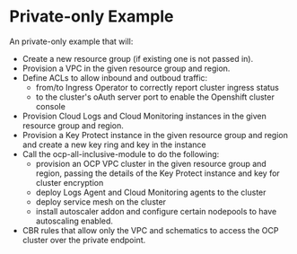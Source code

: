 # Private-only Example

An private-only example that will:
- Create a new resource group (if existing one is not passed in).
- Provision a VPC in the given resource group and region.
- Define ACLs to allow inbound and outboud traffic:
  - from/to Ingress Operator to correctly report cluster ingress status
  - to the cluster's oAuth server port to enable the Openshift cluster console
- Provision Cloud Logs and Cloud Monitoring instances in the given resource group and region.
- Provision a Key Protect instance in the given resource group and region and create a new key ring and key in the instance
- Call the ocp-all-inclusive-module to do the following:
  - provision an OCP VPC cluster in the given resource group and region, passing the details of the Key Protect instance and key for cluster encryption
  - deploy Logs Agent and Cloud Monitoring agents to the cluster
  - deploy service mesh on the cluster
  - install autoscaler addon and configure certain nodepools to have autoscaling enabled.
- CBR rules that allow only the VPC and schematics to access the OCP cluster over the private endpoint.
